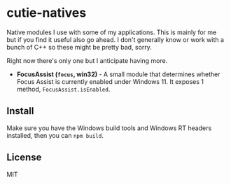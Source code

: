 # cutie-natives

Native modules I use with some of my applications. This is mainly for me but if you find it useful also go ahead. I don't generally know or work with a bunch of C++ so these might be pretty bad, sorry.

Right now there's only one but I anticipate having more.

- **FocusAssist (`focus`, win32)** - A small module that determines whether Focus Assist is currently enabled under Windows 11. It exposes 1 method, `FocusAssist.isEnabled`.

## Install

Make sure you have the Windows build tools and Windows RT headers installed, then you can `npm build`.

## License

MIT